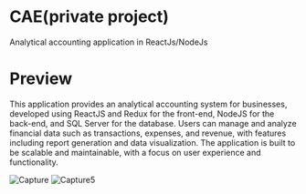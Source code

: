 # CAE(private project)
Analytical accounting application in ReactJs/NodeJs
# Preview
This application provides an analytical accounting system for businesses, developed using ReactJS and Redux for the front-end, NodeJS for the back-end, and SQL Server for the database. Users can manage and analyze financial data such as transactions, expenses, and revenue, with features including report generation and data visualization. The application is built to be scalable and maintainable, with a focus on user experience and functionality.

![Capture](https://github.com/Bachir-Ahmed-Rachid/CAE/assets/99692801/218d7af6-4c3c-4923-8393-6b03b3726783)
![Capture5](https://github.com/Bachir-Ahmed-Rachid/CAE/assets/99692801/2f006529-feb5-41af-9bb7-5029eb5ed408)


